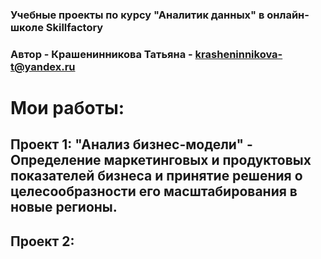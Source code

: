 ### Учебные проекты по курсу "Аналитик данных" в онлайн-школе Skillfactory
### Автор - Крашенинникова Татьяна - krasheninnikova-t@yandex.ru
# Мои работы:
## Проект 1: "Анализ бизнес-модели" - Определение маркетинговых и продуктовых показателей бизнеса и принятие решения о целесообразности его масштабирования в новые регионы.
## Проект 2: 
